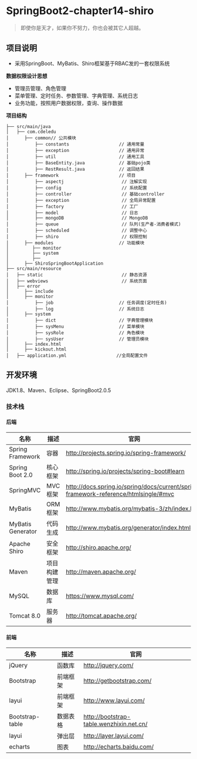 # SpringBoot2-chapter14-shiro

> 即使你是天才，如果你不努力，你也会被其它人超越。

## 项目说明

- 采用SpringBoot、MyBatis、Shiro框架基于RBAC发的一套权限系统

**数据权限设计思想** 

- 管理员管理、角色管理
- 菜单管理、定时任务、参数管理、字典管理、系统日志
- 业务功能，按照用户数据权限，查询、操作数据

**项目结构** 

```
├── src/main/java
│   ├── com.cdeledu
│      ├── common// 公共模块
│          ├── constants                   // 通用常量
│          ├── exception                   // 通用异常
│          ├── util                        // 通用工具
│          ├── BaseEntity.java             // 基础pojo类
│          ├── RestResult.java             // 返回结果
│      ├── framework                       // 项目
│          ├── aspectj						// 注解实现
│          ├── config						// 系统配置
│          ├── controller					// 基础controller
│          ├── exception					// 全局异常配置
│          ├── factory						// 工厂
│          ├── model						// 日志
│          ├── mongoDB						// MongoDB
│          ├── queue						// 队列(生产者-消费者模式)
│          ├── scheduled					// 调整中心
│          ├── shiro						// 权限控制
│      ├── modules                         // 功能模块
│         ├── monitor
│         ├── system
│         ├── 
│      ├── ShiroSpringBootApplication
├── src/main/resource
│   ├── static                              // 静态资源
│   ├── webviews                            // 系统页面
│   ├── error
│      ├── include
│      ├── monitor
│          ├── job                         // 任务调度(定时任务)
│          ├── log                         // 系统日志
│      ├── system
│          ├── dict                        // 字典管理模块
│          ├── sysMenu                     // 菜单模块
│          ├── sysRole                     // 角色模块
│          ├── sysUser                     // 管理员模块
│      ├── index.html
│      ├── kickout.html
│   ├── application.yml                   //全局配置文件

```


## 开发环境

JDK1.8、Maven、Eclipse、SpringBoot2.0.5

### 技术栈
#### 后端

名称 | 描述 | 官网
---|--- |---
Spring Framework | 容器	| http://projects.spring.io/spring-framework/
Spring Boot 2.0 | 核心框架  | http://spring.io/projects/spring-boot#learn
SpringMVC | MVC框架	| http://docs.spring.io/spring/docs/current/spring-framework-reference/htmlsingle/#mvc
MyBatis | ORM框架 |  	http://www.mybatis.org/mybatis-3/zh/index.html
MyBatis Generator | 代码生成 | http://www.mybatis.org/generator/index.html
Apache Shiro | 安全框架 | http://shiro.apache.org/
Maven | 项目构建管理 | http://maven.apache.org/
MySQL | 数据库 | https://www.mysql.com/
Tomcat 8.0 | 服务器 | http://tomcat.apache.org/

#### 前端

名称 | 描述 | 官网
---|--- |---
jQuery | 函数库 | http://jquery.com/
Bootstrap | 前端框架 | 	http://getbootstrap.com/
layui | 前端框架 | http://www.layui.com/
Bootstrap-table | 数据表格 | http://bootstrap-table.wenzhixin.net.cn/
layui | 弹出层 | http://layer.layui.com/
echarts | 图表 | http://echarts.baidu.com/

